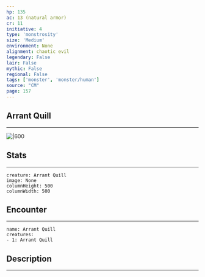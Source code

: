 ```yaml
---
hp: 135
ac: 13 (natural armor)
cr: 11
initiative: 4
type: 'monstrosity'    
size: 'Medium'
environment: None
alignment: chaotic evil
legendary: False
lair: False
mythic: False
regional: False
tags: ['monster', 'monster/human']
source: "CM"
page: 157
---
```


## Arrant Quill
---

![|600](D:/Program%20Files/5e.tools/img/bestiary/CM/Arrant%20Quill.jpg)

## Stats
---

```statblock
creature: Arrant Quill
image: None
columnHeight: 500
columnWidth: 500
```

## Encounter
---

```encounter-table
name: Arrant Quill
creatures:
- 1: Arrant Quill
```

## Description
---




